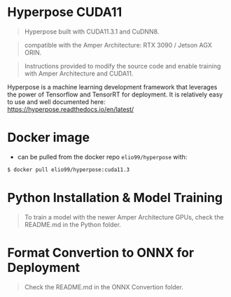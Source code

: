 # Hyperpose CUDA11
> Hyperpose built with CUDA11.3.1 and CuDNN8.
 
> compatible with the Amper Architecture: RTX 3090 / Jetson AGX ORIN.
 
> Instructions provided to modify the source code and enable training with Amper Architecture and CUDA11.

Hyperpose is a machine learning development framework that leverages the power of Tensorflow and TensorRT for deployment.
It is relatively easy to use and well documented here:  https://hyperpose.readthedocs.io/en/latest/ 



# Docker image 
- can be pulled from the docker repo `elio99/hyperpose` with:
```bash
$ docker pull elio99/hyperpose:cuda11.3
```

# Python Installation & Model Training

> To train a model with the newer Amper Architecture GPUs, check the README.md in the Python folder.

# Format Convertion to ONNX for Deployment

> Check the README.md in the ONNX Convertion folder.
